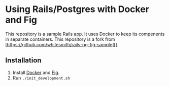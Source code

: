 # Using Rails/Postgres with Docker and Fig

This repository is a sample Rails app. It uses Docker to keep its compenents in separate containers.
This repository is a fork from [https://github.com/whitesmith/rails-pg-fig-sample][].

## Installation


1. Install [Docker](https://www.docker.com/) and [Fig](http://www.fig.sh).
1. Run `./init_development.sh`

